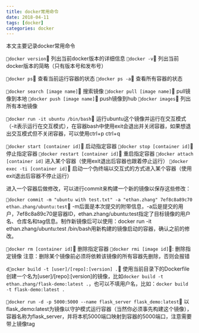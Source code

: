```yaml
---
title: docker常用命令
date: 2018-04-11
tags: [docker]
categories: docker
---
```


本文主要记录docker常用命令

<!--more-->

`docker version` 列出当前docker版本的详细信息
`docker -v`      列出当前docker版本的简略（只有版本号和发布号）

`docker ps`      查看当前运行容器的状态
`docker ps -a`   查看所有容器的状态

`docker search [image name]`  搜索镜像
`docker pull [image name]`    pull镜像到本地
`docker push [image name]`    push镜像到hub
`docker images`               列出所有本地镜像

`docker run -it ubuntu /bin/bash`
运行ubuntu这个镜像并运行在交互模式（-it表示运行在交互模式），在容器bash中使用exit会退出并关闭容器，如果想退出交互模式但不关闭容器，可以使用ctrl+p ctrl+q

`docker start [container id]`    启动指定容器
`docker stop [container id]`     停止指定容器
`docker restart [container id]`  重启指定容器
`docker attach [container id]`   进入某个容器（使用exit退出后容器也跟着停止运行）
`docker exec -ti [container id]` 启动一个伪终端以交互式的方式进入某个容器（使用exit退出后容器不停止运行）

进入一个容器后做修改，可以进行commit来构建一个新的镜像以保存这些修改：

`docker commit -m "ubuntu with test.txt" -a "ethan.zhang" 7ef8c8a89c70 ethan.zhang/ubuntu:test`
-m后面是本次提交的附带信息，-a后是提交的用户，7ef8c8a89c70是容器ID，ethan.zhang/ubuntu:test指定了目标镜像的用户名、仓库名和tag信息。制作新镜像后可以使用：docker run -it ethan.zhang/ubuntu:test /bin/bash用新构建的镜像启动的容器，确认之前的修改。

`docker rm [container id]`  删除指定容器
`docker rmi [image id]`:    删除指定镜像
注意：删除某个镜像前必须将依赖该镜像的所有容器先删除，否则会报错

`docker build -t [user]/[repo]:[version] .` 
使用当前目录下的Dockerfile创建一个名为[user]/[repo]:[version]的镜像，比如`docker build -t ethan.zhang/flask-demo:latest .`，也可以不填用户名，比如：`docker build -t flask-demo:latest .`

`docker run -d -p 5000:5000 --name flask_server flask_demo:latest`
以flask_demo:latest为镜像以守护模式运行容器（当然你必须事先构建这个镜像），容器名称为flask_server，并将本机5000端口映射到容器的5000端口，注意需要带上镜像tag